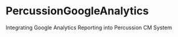 PercussionGoogleAnalytics
=========================

Integrating Google Analytics Reporting into Percussion CM System